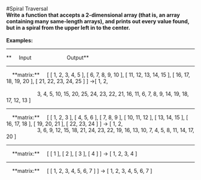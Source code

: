 #Spiral Traversal
<br />
**Write a function that accepts a 2-dimensional array (that is, an array containing many same-length arrays),
and prints out every value found, but in a spiral from the upper left in to the center.**
<br />
<br />
**Examples:**
<hr />
**&nbsp;&nbsp;&nbsp;&nbsp;&nbsp;Input&nbsp;&nbsp;&nbsp;&nbsp;&nbsp;&nbsp;&nbsp;&nbsp;&nbsp;&nbsp;&nbsp;&nbsp;&nbsp;&nbsp;&nbsp;&nbsp;&nbsp;&nbsp;&nbsp;&nbsp;&nbsp;&nbsp;&nbsp;&nbsp;Output**
<hr />
&nbsp;&nbsp;&nbsp;&nbsp;**matrix:**
&nbsp;&nbsp;&nbsp;&nbsp;[ [ 1, 2, 3, 4, 5 ], [ 6, 7, 8, 9, 10 ], [ 11, 12, 13, 14, 15 ], [ 16, 17, 18, 19, 20 ], [ 21, 22, 23, 24, 25 ] ] ->[ 1, 2, <br />&nbsp;&nbsp;&nbsp;&nbsp;&nbsp;&nbsp;&nbsp;&nbsp;&nbsp;&nbsp;&nbsp;&nbsp;&nbsp;&nbsp;&nbsp;&nbsp;&nbsp;&nbsp;&nbsp;&nbsp;&nbsp;&nbsp;<br />&nbsp;&nbsp;&nbsp;&nbsp;&nbsp;&nbsp;&nbsp;&nbsp;&nbsp;&nbsp;&nbsp;&nbsp;&nbsp;&nbsp;&nbsp;&nbsp;&nbsp;&nbsp;&nbsp;&nbsp;&nbsp;3, 4, 5, 10, 15, 20, 25, 24, 23, 22, 21, 16, 11, 6, 7, 8, 9, 14, 19, 18, 17, 12, 13 ]
<hr />
&nbsp;&nbsp;&nbsp;&nbsp;**matrix:**
&nbsp;&nbsp;&nbsp;&nbsp;[ [ 1, 2, 3 ], [ 4, 5, 6 ], [ 7, 8, 9 ], [ 10, 11, 12 ], [ 13, 14, 15 ], [ 16, 17, 18 ], [ 19, 20, 21 ], [ 22, 23, 24 ] ] ->  [ 1, 2,&nbsp;&nbsp;&nbsp;&nbsp;&nbsp;&nbsp;&nbsp;&nbsp;&nbsp;&nbsp;&nbsp;&nbsp;&nbsp;&nbsp;&nbsp;&nbsp;&nbsp;&nbsp;&nbsp;&nbsp;&nbsp;&nbsp;<br />&nbsp;&nbsp;&nbsp;&nbsp;&nbsp;&nbsp;&nbsp;&nbsp;&nbsp;&nbsp;&nbsp;&nbsp;&nbsp;&nbsp;&nbsp;&nbsp;&nbsp;&nbsp;&nbsp;&nbsp;&nbsp;3, 6, 9, 12, 15, 18, 21, 24, 23, 22, 19, 16, 13, 10, 7, 4, 5, 8, 11, 14, 17, 20 ]
<hr />
&nbsp;&nbsp;&nbsp;&nbsp;**matrix:**
&nbsp;&nbsp;&nbsp;&nbsp;[ [ 1 ], [ 2 ], [ 3 ], [ 4 ] ] -> [ 1, 2, 3, 4 ]
<hr />
&nbsp;&nbsp;&nbsp;&nbsp;**matrix:**
&nbsp;&nbsp;&nbsp;&nbsp;[ [ 1, 2, 3, 4, 5, 6, 7 ] ] -> [ 1, 2, 3, 4, 5, 6, 7 ]
